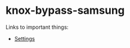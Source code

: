 # knox-bypass-samsung
Links to important things:

- <a href="intent://com.sec.android.app.samsungapps/#Intent;scheme=android-app;end">Settings</a>
